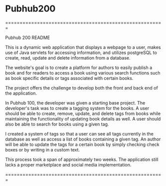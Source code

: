 # Pubhub200
=======================================================

Pubhub 200 README

This is a dynamic web application that displays a webpage
to a user, makes use of Java servlets for accessing 
information, and utilizes postgreSQL to create, read, update
and delete information from a database.

The website's goal is to create a platform for authors to
easily publish a book and for readers to access a book
using various search functions such as book specific details
or tags associated with certain books. 

The project offers the challenge to develop both the
front and back end of the application. 

In Pubhub 100, the developer was given a starting base
project. The developer's task was to create a tagging
system for the books. A user should be able to create,
remove, update, and delete tags from books while
maintaining the functionality of updating book details
as well. A user should also be able to search for books
using a given tag. 

I created a system of tags so that a user can see
all tags currently in the database as well as access a
list of books containing a given tag. An author will be
able to update the tags for a certain book by simply
checking check boxes or by writing in a custom text.

This process took a span of approximately two weeks. 
The application still lacks a proper marketplace and
social media implementation.


=======================================================
